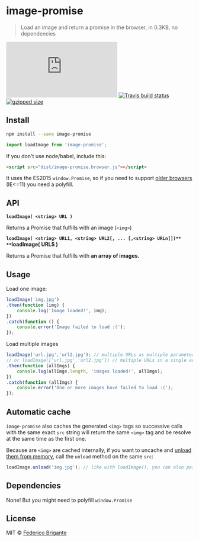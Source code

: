 # image-promise

> Load an image and return a promise in the browser, in 0.3KB, no dependencies

[![gzipped size](https://badges.herokuapp.com/size/github/bfred-it/image-promise/master/dist/image-promise.browser.js?gzip=true&label=gzipped%20size)](#readme) [![Travis build status](https://api.travis-ci.org/bfred-it/image-promise.svg?branch=master)](https://travis-ci.org/bfred-it/image-promise) [![gzipped size](https://img.shields.io/npm/v/image-promise.svg)](https://www.npmjs.com/package/image-promise) 

## Install

```sh
npm install --save image-promise
```
```js
import loadImage from 'image-promise';
```

If you don't use node/babel, include this:

```html
<script src="dist/image-promise.browser.js"></script>
```

It uses the ES2015 `window.Promise`, so if you need to support [older browsers](http://caniuse.com/#feat=promises) (IE<=11) you need a polyfill.

## API

**`loadImage( <string> URL )`**

Returns a Promise that fulfills with an image (`<img>`)

**`loadImage( <string> URL1, <string> URL2[, ... [,<string> URLn]])**  
**`loadImage( <array> URLS )**

Returns a Promise that fulfills with **an array of images.**

## Usage

Load one image:

```js
loadImage('img.jpg')
.then(function (img) {
	console.log('Image loaded!', img);
})
.catch(function () {
	console.error('Image failed to load :(');
});
```

Load multiple images

```js
loadImage('url.jpg','url2.jpg'); // multiple URLs as multiple parameters
// or loadImage(['url.jpg','url2.jpg']) // multiple URLs in a single array 
.then(function (allImgs) {
	console.log(allImgs.length, 'images loaded!', allImgs);
})
.catch(function (allImgs) {
	console.error('One or more images have failed to load :(');
});
```

## Automatic cache

`image-promise` also caches the generated `<img>` tags so successive calls with the same exact `src` string will return the same `<img>` tag and be resolve at the same time as the first one.

Because are `<img>` are cached internally, if you want to uncache and [unload them from memory](http://www.fngtps.com/2010/mobile-safari-image-resource-limit-workaround/), call the `unload` method on the same `src`:

```js
loadImage.unload('img.jpg'); // like with loadImage(), you can also pass multiple parameters or an array of URLs
```

## Dependencies

None! But you might need to polyfill `window.Promise`

## License

MIT © [Federico Brigante](http://twitter.com/bfred_it)
